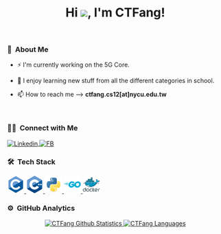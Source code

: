 <h1 align="center">Hi <img src="./src/Hi.gif" width="30">,  I'm CTFang!</h1>

<br>
<h3 align="left">💬 &nbsp;About Me</h3>

- ⚡ I'm currently working on the 5G Core.

- 🌱 I enjoy learning new stuff from all the different categories in school.

- 📫 How to reach me --> **ctfang.cs12[at]nycu.edu.tw**

<br>

<h3 align="left">🤝🏻 &nbsp;Connect with Me</h3>
<p align="left">
  <a href="https://www.linkedin.com/in/tsung-fang-chen-437a71191/" target="blank">
  	<img align="center"
      src="https://raw.githubusercontent.com/rahuldkjain/github-profile-readme-generator/master/src/images/icons/Social/linked-in-alt.svg"
      alt="Linkedin" height="30" width="40" />
  </a> 
  <a href="https://www.facebook.com/profile.php?id=100000517728076" target="blank">
  	<img align="center"
      src="https://raw.githubusercontent.com/rahuldkjain/github-profile-readme-generator/master/src/images/icons/Social/facebook.svg"
      alt="FB" height="30" width="40" />
  </a> 
<!--   <a href="https://www.instagram.com/ctfang23/" target="blank">
  	<img align="center"
      src="https://raw.githubusercontent.com/rahuldkjain/github-profile-readme-generator/master/src/images/icons/Social/instagram.svg"
      alt="IG: ctfang23" height="30" width="40" />
  </a>  -->
</p>

<h3 align="left">🛠 &nbsp;Tech Stack</h3>
<p align="left"> 
  <a href="https://www.cprogramming.com/" target="_blank" rel="noreferrer"> 
    <img src="https://raw.githubusercontent.com/devicons/devicon/master/icons/c/c-original.svg"
      alt="c" width="40" height="40" /> 
  </a> <a href="https://www.w3schools.com/cpp/" target="_blank" rel="noreferrer">
    <img src="https://raw.githubusercontent.com/devicons/devicon/master/icons/cplusplus/cplusplus-original.svg"
      alt="cplusplus" width="40" height="40" /> 
  </a> <a href="https://www.python.org" target="_blank" rel="noreferrer"> 
    <img src="https://raw.githubusercontent.com/devicons/devicon/master/icons/python/python-original.svg" alt="python"
      width="40" height="40" /> 
  </a>
<!--   <a href="https://www.w3.org/html/" target="_blank" rel="noreferrer"> 
    <img src="https://raw.githubusercontent.com/devicons/devicon/master/icons/html5/html5-original-wordmark.svg"
      alt="html5" width="40" height="40" /> 
  </a> 
  <a href="https://www.w3schools.com/css/" target="_blank" rel="noreferrer"> 
    <img src="https://raw.githubusercontent.com/devicons/devicon/master/icons/css3/css3-original-wordmark.svg" 
      alt="css3" width="40" height="40" /> 
  </a>
  <a href="https://developer.mozilla.org/en-US/docs/Web/JavaScript" target="_blank" rel="noreferrer"> 
    <img src="https://raw.githubusercontent.com/devicons/devicon/master/icons/javascript/javascript-original.svg"
      alt="javascript" width="40" height="40" /> 
  </a>  -->
  <a href="https://go.dev/" target="_blank" rel="noreferrer"> 
    <img src="https://raw.githubusercontent.com/devicons/devicon/master/icons/go/go-original-wordmark.svg"
      alt="golang" width="40" height="40" /> 
  </a> 
  <a href="https://docker.com/" target="_blank" rel="noreferrer"> 
    <img src="https://raw.githubusercontent.com/devicons/devicon/master/icons/docker/docker-original-wordmark.svg"
      alt="docker" width="40" height="40" /> 
  </a> 
<!--   <a href="https://nodejs.org" target="_blank" rel="noreferrer"> 
    <img src="https://raw.githubusercontent.com/devicons/devicon/master/icons/nodejs/nodejs-original-wordmark.svg"
      alt="nodejs" width="40" height="40" /> 
  </a> -->
</p>


<h3>⚙️ &nbsp;GitHub Analytics</h3>
<p align="center">
  <a href="https://github.com/solar224">
<!--     <img height="160em" 
      src="https://github-readme-stats-eight-theta.vercel.app/api?username=andy89923&show_icons=true&locale=en&bg_color=0d1117&text_color=ffffff&include_all_commits=true&count_private=true"
      alt="CTFang Github Statistics" /> -->
    <img height="160em" 
      src="https://github-profile-summary-cards.vercel.app/api/cards/stats?username=solar224&theme=github_dark"
      alt="CTFang Github Statistics" />
    <img height="160em" 
      src="https://github-profile-summary-cards.vercel.app/api/cards/most-commit-language?username=solar224&theme=github_dark"
      alt="CTFang Languages" bg_color=#808080/>
  </a>
</p>
